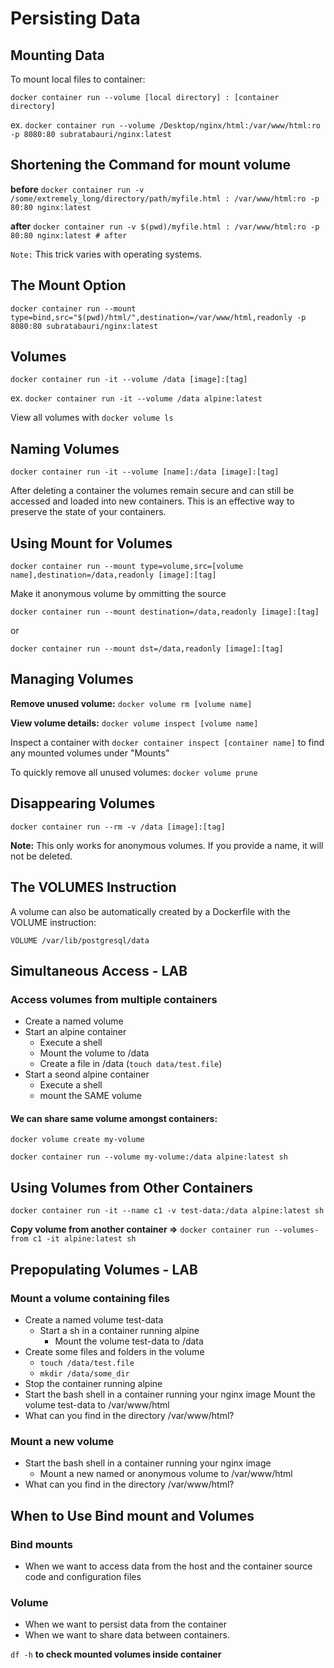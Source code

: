 # Persisting Data

## Mounting Data

To mount local files to container:

`docker container run --volume [local directory] : [container directory]`

ex.
`docker container run --volume /Desktop/nginx/html:/var/www/html:ro -p 8080:80 subratabauri/nginx:latest`


## Shortening the Command for mount volume

**before** `docker container run -v /some/extremely_long/directory/path/myfile.html : /var/www/html:ro -p 80:80 nginx:latest`

**after** `docker container run -v $(pwd)/myfile.html : /var/www/html:ro -p 80:80 nginx:latest # after`

`Note:` This trick varies with operating systems.


## The Mount Option

`docker container run --mount type=bind,src="$(pwd)/html/",destination=/var/www/html,readonly -p 8080:80 subratabauri/nginx:latest`


## Volumes

`docker container run -it --volume /data [image]:[tag]`

ex. `docker container run -it --volume /data alpine:latest`

View all volumes with `docker volume ls`


## Naming Volumes

`docker container run -it --volume [name]:/data [image]:[tag]`

After deleting a container the volumes remain secure and can still be accessed and loaded into new containers. This is an effective way to preserve the state of your containers.

## Using Mount for Volumes
`docker container run --mount type=volume,src=[volume name],destination=/data,readonly [image]:[tag]`

Make it anonymous volume by ommitting the source

`docker container run --mount destination=/data,readonly [image]:[tag]`

or

`docker container run --mount dst=/data,readonly [image]:[tag]`


## Managing Volumes

**Remove unused volume:** `docker volume rm [volume name]`

**View volume details:** `docker volume inspect [volume name]`

Inspect a container with `docker container inspect [container name]` to find any mounted volumes under "Mounts"

To quickly remove all unused volumes: `docker volume prune`


## Disappearing Volumes

`docker container run --rm -v /data [image]:[tag]`

**Note:** This only works for anonymous volumes. If you provide a name, it will not be deleted.

## The VOLUMES Instruction

A volume can also be automatically created by a Dockerfile with the VOLUME instruction: 

`VOLUME /var/lib/postgresql/data`


## Simultaneous Access - LAB
### Access volumes from multiple containers
- Create a named volume
- Start an alpine container
  - Execute a shell
  - Mount the volume to /data
  - Create a file in /data (`touch data/test.file`)
- Start a seond alpine container
  - Execute a shell
  - mount the SAME volume

#### We can share same volume amongst containers:

`docker volume create my-volume`

`docker container run --volume my-volume:/data alpine:latest sh`


## Using Volumes from Other Containers

`docker container run -it --name c1 -v test-data:/data alpine:latest sh`

**Copy volume from another container =>** `docker container run --volumes-from c1 -it alpine:latest sh`


## Prepopulating Volumes - LAB
### Mount a volume containing files
- Create a named volume test-data
  - Start a sh in a container running alpine
    - Mount the volume test-data to /data
- Create some files and folders in the volume
  - `touch /data/test.file`
  - `mkdir /data/some_dir`
- Stop the container running alpine
- Start the bash shell in a container running your nginx image
  Mount the volume test-data to /var/www/html
- What can you find in the directory /var/www/html?

### Mount a new volume
- Start the bash shell in a container running your nginx image
  - Mount a new named or anonymous volume to /var/www/html
- What can you find in the directory /var/www/html?


## When to Use Bind mount and Volumes
### Bind mounts

- When we want to access data from the host and the container source code and configuration files

### Volume

- When we want to persist data from the container
- When we want to share data between containers.

`df -h` **to check mounted volumes inside container**
